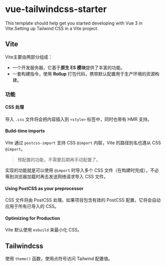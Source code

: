 # vue-tailwindcss-starter

This template should help get you started developing with Vue 3 in Vite.Setting up Tailwind CSS in a Vite project.

## Vite

Vite主要由两部分组成：

- 一个开发服务器，它基于**原生 ES 模块**提供了丰富的功能。
- 一套构建指令，使用 **Rollup** 打包代码，携带默认配置用于生产环境的资源构建。

### 功能

#### CSS 处理

导入 `.css` 文件将会把内容插入到 `<style>` 标签中，同时也带有 HMR 支持。

#### Build-time imports

Vite 通过 `postcss-import` 支持 CSS `@import` 内联，Vite 的路径别名也遵从 CSS `@import`。

> 预配置的功能，不需要后期再手动配置了。

实现的功能就是可以使用 `@import` 时导入多个 CSS 文件（在构建时完成），不必等到浏览器加载时再去发送网络请求导入 CSS 文件。

#### Using PostCSS as your preprocessor

CSS 文件将由 PostCSS 处理。如果项目包含有效的 PostCSS 配置，它将会自动应用于所有已导入的 CSS。

#### Optimizing for Production

Vite 默认使用 `esbuild` 来最小化 CSS。

## Tailwindcss

使用 `theme()` 函数，使用点符号访问 Tailwind 配置值。
